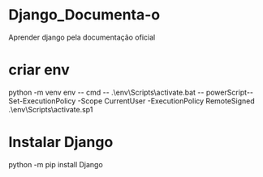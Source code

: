 # Django_Documenta-o
Aprender django pela documentação oficial

# criar env
python -m venv env
	-- cmd --
.\env\Scripts\activate.bat
	-- powerScript--
Set-ExecutionPolicy -Scope CurrentUser -ExecutionPolicy RemoteSigned
.\env\Scripts\activate.sp1

# Instalar Django
python -m pip install Django